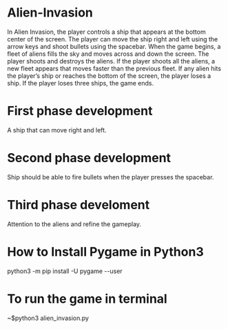 # Alien-Invasion
In Alien Invasion, the player controls a ship that appears at
the bottom center of the screen. The player can move the ship
right and left using the arrow keys and shoot bullets using the
spacebar. When the game begins, a fleet of aliens fills the sky
and moves across and down the screen. The player shoots and
destroys the aliens. If the player shoots all the aliens, a new fleet
appears that moves faster than the previous fleet. If any alien hits
the player’s ship or reaches the bottom of the screen, the player
loses a ship. If the player loses three ships, the game ends.
# First phase development
A ship that can move right and left.
# Second phase development
Ship should be able to fire bullets when the player presses the spacebar.
# Third phase develoment
Attention to the aliens and refine the gameplay.
# How to Install Pygame in Python3
python3 -m pip install -U pygame --user
# To run the game in terminal
~$python3 alien_invasion.py
